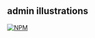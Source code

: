 ## admin illustrations

[![NPM](https://img.shields.io/npm/v/@vtex/admin-illustrations.svg)](https://www.npmjs.com/package/@vtex/admin-illustrations)
